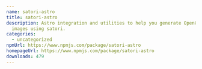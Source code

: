 ```yaml
---
name: satori-astro
title: satori-astro
description: Astro integration and utilities to help you generate OpenGraph
  images using satori.
categories:
  - uncategorized
npmUrl: https://www.npmjs.com/package/satori-astro
homepageUrl: https://www.npmjs.com/package/satori-astro
downloads: 479
---
```

